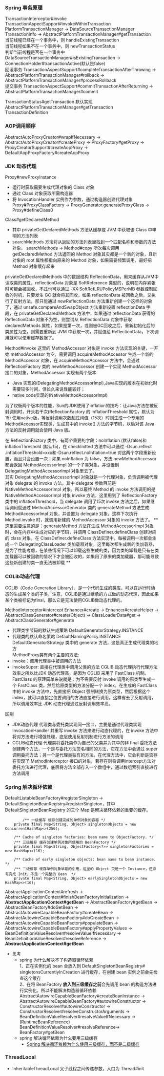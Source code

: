 ### Spring 事务原理
TransactionInterceptor#invoke  
TransactionAspectSupport#invokeWithinTransaction  
PlatformTransactionManager -> DataSourceTransactionManager  
TransactionInfo -> AbstractPlatformTransactionManager#getTransaction  
当前线程已经在一个事务中，则 handleExistingTransaction  
当前线程如果不在一个事务中，则 newTransactionStatus  
判断当前线程是否在一个事务中 DataSourceTransactionManager#isExistingTransaction -> ConnectionHolder#transactionActive(默认是false)  
回滚事务 TransactionAspectSupport#completeTransactionAfterThrowing -> AbstractPlatformTransactionManager#rollback -> 
AbstractPlatformTransactionManager#processRollback  
提交事务 TransactionAspectSupport#commitTransactionAfterReturning -> AbstractPlatformTransactionManager#commit

TransactionStatus#getTransaction 默认实现  AbstractPlatformTransactionManager#getTransaction  
TransactionDefinition  

### AOP调用顺序
AbstractAutoProxyCreator#wrapIfNecessary -> AbstractAutoProxyCreator#createProxy -> ProxyFactory#getProxy -> 
ProxyCreatorSupport#createAopProxy -> DefaultAopProxyFactory#createAopProxy  

### JDK 动态代理
Proxy#newProxyInstance  
- 运行时获取需要生成代理对象的 Class 对象
- 通过 Class 对象获取所需构造器
- 将 InvocationHandler 实例作为参数，通过构造器创建代理对象  
Proxy#ProxyClassFactory -> ProxyGenerator.generateProxyClass -> Proxy#defineClass0  

Class#getDeclaredMethod  
- 其中 privateGetDeclaredMethods 方法从缓存或 JVM 中获取该 Class 中申明的方法列表
- searchMethods 方法将从返回的方法列表里找到一个匹配名称和参数的方法对象。
searchMethods -> Method#copy 所次每次调用 getDeclaredMethod 方法返回的 Method 对象其实都是一个新的对象，且新对象的 root 属性都指向原来的 Method
对象，如果需要频繁调用，最好把 Method 对象缓存起来  

privateGetDeclaredMethods 中的数据结构 ReflectionData，用来缓存从JVM中读取类的属性，reflectionData 
对象是 SoftReference 类型的，说明在内存紧张时可能会被回收，不过也可以通过 -XX:SoftRefLRUPolicyMSPerMB 参数控制回收的时机，只要发生 GC 就会将其回收，如果 reflectionData 
被回收之后，又执行了反射方法，那只能通过 newReflectionData 方法重新创建一个这样的对象了，通过 unsafe.compareAndSwapObject 方法重新设置 reflectionData 字段，在 
privateGetDeclaredMethods 方法中，如果通过 reflectionData 获得的 ReflectionData 对象不为空，则尝试从 ReflectionData 对象中获取 declaredMethods 
属性，如果是第一次，或则被GC回收之后，重新初始化后的类属性为空，则需要重新到 JVM 中获取一次，并赋值给 ReflectionData，下次调用就可以使用缓存数据了。  

Method#invoke 这里的 MethodAccessor 对象是 invoke 方法实现的关键，一开始 methodAccessor 
为空，需要调用 acquireMethodAccessor 生成一个新的 MethodAccessor 对象，在 
acquireMethodAccessor 方法中，会通过 ReflectionFactory 类的 newMethodAccessor 创建一个实现 MethodAccessor 接口的对象，MethodAccessor 
实现有两个版本  
- Java 实现的(DelegatingMethodAccessorImpl),Java实现的版本在初始化时需要较多时间，但长久来说性能较好；  
- native code实现的(NativeMethodAccessorImpl)  

为了权衡两个版本的性能，Sun的JDK使用了inflation的技巧：让Java方法在被反射调用时，开头若干次(ReflectionFactory 的 inflationThreshold 属性，默认为 15)
使用native版，等反射调用次数超过阈值（15次）时则生成一个专用的 MethodAccessor实现类，生成其中的 invoke() 方法的字节码，以后对该 Java 方法的反射调用就会使用 Java 版。

在 ReflectionFactory 类中，有两个重要的字段：noInflation (默认false)和 inflationThreshold (默认15)，在 checkInitted 方法中可以通过 -Dsun.reflect
.inflationThreshold=xxx和-Dsun.reflect.noInflation=true 对这两个字段重新设置，而且只会设置一次；如果 
noInflation 为 false，方法 newMethodAccessor 都会返回 MethodAccessorImpl  的一个子类对象，并设置到 DelegatingMethodAccessorImpl 对象里去了。  
其实 DelegatingMethodAccessorImpl 
对象就是一个代理对象，负责调用被代理对象 delegate 的 invoke 方法，其中 delegate 参数目前是 NativeMethodAccessorImpl 对象，所以最终 Method 的 invoke 
方法调用的是 NativeMethodAccessorImpl 对象 invoke 方法，这里用到了 
ReflectionFactory 类中的 inflationThreshold，当 delegate 调用了15次 invoke 方法之后，如果继续调用就通过 MethodAccessorGenerator 
类的 generateMethod 
方法生成 MethodAccessorImpl 对象，并设置为 delegate 对象，这样下次执行 Method.invoke 时，就调用新建的 MethodAccessor 对象的 invoke 方法了。
** 这里需要注意的是：generateMethod 方法在生成 MethodAccessorImpl 对象时，会在内存中生成对应的字节码，并调用 ClassDefiner.defineClass 创建对应的 class 对象，在 
ClassDefiner.defineClass 方法实现中，每被调用一次都会生成一个 DelegatingClassLoader 
类加载器对象，这里每次都生成新的类加载器，是为了性能考虑，在某些情况下可以卸载这些生成的类，因为类的卸载是只有在类加载器可以被回收的情况下才会被回收的，如果用了原来的类加载器，那可能导致这些新创建的类一直无法被卸载 **
### CGLib动态代理  
CGLIB（Code Generation Library），是一个代码生成的类库，可以在运行时动态的生成某个类的子类，注意，CGLIB是通过继承的方式做的动态代理，因此如果某个类被标记为final，那么它是无法使用CGLIB做动态代理的。

MethodInterceptor#intercept
Enhancer#create -> Enhancer#createHelper -> AbstractClassGenerator#create(Object) -> ClassLoaderData#get -> 
AbstractClassGenerator#generate  
- 代理类字节码的默认生成策略 DefaultGeneratorStrategy.INSTANCE  
- 代理类的默认命名策略 DefaultNamingPolicy.INSTANCE  
DefaultGeneratorStrategy 类中的 generate 方法，这是真正生成代理类的地方  
MethodProxy类有两个主要的方法:  
- invoke：调用代理类中被调用的方法  
- invokeSuper: 直接在代理类中调用父类的方法
CGLIB 动态代理执行代理方法效率之所以比JDK 动态代理高，是因为 CGLIB 采用了 FastClass 机制。  
FastClass 的原理简单来说就是：为不需要反射 invoke 调用的原类型生成一个 FastClass 类，然后给原类型的方法分配一个 index，在生成的 FastClass 中的 invoke 方法中，先直接把 Object
 强制转换为原类型，然后根据这个 index，就可以直接定位要调用的方法直接进行调用，这样省去了反射调用，所以调用效率比 JDK 动态代理通过反射调用效率高。

区别
- JDK动态代理  代理类与委托类实现同一接口，主要是通过代理类实现 InvocationHandler 并重写 invoke 方法来进行动态代理的，在 invoke 方法中将对方法进行增强处理，底层使用反射机制进行方法的调用
- CGLIB动态代理  代理类将委托类作为自己的父类并为其中的非 final 委托方法创建两个方法，一个是与委托方法签名相同的方法，它在方法中会通过 
super 调用委托方法；另一个是代理类独有的方法。在代理方法中，它会判断是否存在实现了 MethodInterceptor 接口的对象，若存在则将调用intercept方法对委托方法进行代理，底层将方法全部存入一个数组中，通过数组索引直接进行方法调用

### Spring 解决循环依赖
DefaultListableBeanFactory#registerSingleton -> DefaultSingletonBeanRegistry#registerSingleton，其中 
DefaultSingletonBeanRegistry 的三个 Map 是解决循环依赖的重要的缓存。  
```  
        /** 一级缓存 缓存创建完成的单例对象的容器 */
	private final Map<String, Object> singletonObjects = new ConcurrentHashMap<>(256);

	/** Cache of singleton factories: bean name to ObjectFactory. */
	/** 三级缓存 缓存创建单例对象所使用的 BeanFactory */
	private final Map<String, ObjectFactory<?>> singletonFactories = new HashMap<>(16);

	/** Cache of early singleton objects: bean name to bean instance. */
	/** 二级缓存 缓存单例对象早期的引用，这里的 Object 只是一个 Instance，还没有完成 Init，不是一个完整的 Bean  */
	private final Map<String, Object> earlySingletonObjects = new HashMap<>(16);
```
AbstractApplicationContext#refresh -> AbstractApplicationContext#finishBeanFactoryInitialization -> 
**AbstractApplicationContext#getBean** -> AbstractBeanFactory#getBean -> AbstractBeanFactory#doGetBean -> 
AbstractAutowireCapableBeanFactory#createBean -> AbstractAutowireCapableBeanFactory#doCreateBean -> 
AbstractAutowireCapableBeanFactory#populateBean -> AbstractAutowireCapableBeanFactory#applyPropertyValues -> 
BeanDefinitionValueResolver#resolveValueIfNecessary -> BeanDefinitionValueResolver#resolveReference -> 
**AbstractApplicationContext#getBean**
- 思考
  - spring 为什么解决不了构造器循环依赖  
    1、正在实例化的 bean 会放入到 DefaultSingletonBeanRegistry# singletonsCurrentlyInCreation 进行缓存，在创建 bean 实例之前会先检查这个缓存  
    2、在将 BeanFactory **放入到三级缓存之前**会先调用 bean 的构造方法进行实例化，所以不能解决构造器循环依赖
    AbstractAutowireCapableBeanFactory#createBeanInstance -> AbstractAutowireCapableBeanFactory#autowireConstructor 
    -> ConstructorResolver#autowireConstructor -> ConstructorResolver#resolveConstructorArguments -> 
    BeanDefinitionValueResolver#resolveValueIfNecessary -> (RuntimeBeanReference) 
    BeanDefinitionValueResolver#resolveReference-> BeanFactory#getBean  
  - spring 解决循环依赖为什么要用三级缓存  
    - [Spring 解决循环依赖为什么使用三级缓存，而不是二级缓存](https://www.cnblogs.com/grey-wolf/p/13034371.html)
### ThreadLocal  
  - InheritableThreadLocal 父子线程之间传递参数，入口为 Thread#init
### 
  

                                             
                                         




